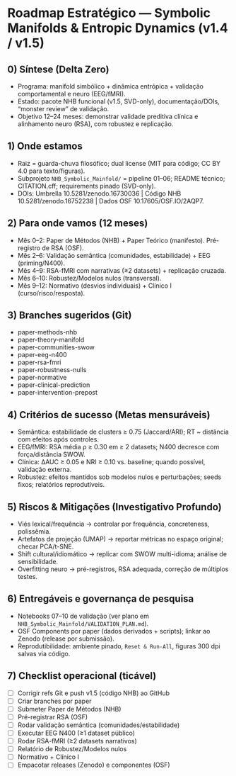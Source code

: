 # Roadmap Estratégico — Symbolic Manifolds & Entropic Dynamics (v1.4 / v1.5)

## 0) Síntese (Delta Zero)
- Programa: manifold simbólico + dinâmica entrópica + validação comportamental e neuro (EEG/fMRI).
- Estado: pacote NHB funcional (v1.5, SVD-only), documentação/DOIs, “monster review” de validação.
- Objetivo 12–24 meses: demonstrar validade preditiva clínica e alinhamento neuro (RSA), com robustez e replicação.

## 1) Onde estamos
- Raiz = guarda-chuva filosófico; dual license (MIT para código; CC BY 4.0 para texto/figuras).
- Subprojeto `NHB_Symbolic_Mainfold/` = pipeline 01–06; README técnico; CITATION.cff; requirements pinado (SVD-only).
- DOIs: Umbrella 10.5281/zenodo.16730036 | Código NHB 10.5281/zenodo.16752238 | Dados OSF 10.17605/OSF.IO/2AQP7.

## 2) Para onde vamos (12 meses)
- Mês 0–2: Paper de Métodos (NHB) + Paper Teórico (manifesto). Pré-registro de RSA (OSF).
- Mês 2–6: Validação semântica (comunidades, estabilidade) + EEG (priming/N400).
- Mês 4–9: RSA-fMRI com narrativas (≥2 datasets) + replicação cruzada.
- Mês 6–10: Robustez/Modelos nulos (transversal).
- Mês 9–12: Normativo (desvios individuais) + Clínico I (curso/risco/resposta).

## 3) Branches sugeridos (Git)
- paper-methods-nhb
- paper-theory-manifold
- paper-communities-swow
- paper-eeg-n400
- paper-rsa-fmri
- paper-robustness-nulls
- paper-normative
- paper-clinical-prediction
- paper-intervention-prepost

## 4) Critérios de sucesso (Metas mensuráveis)
- Semântica: estabilidade de clusters ≥ 0.75 (Jaccard/ARI); RT ~ distância com efeitos após controles.
- EEG/fMRI: RSA média ρ ≥ 0.30 em ≥ 2 datasets; N400 decresce com força/distância SWOW.
- Clínica: ΔAUC ≥ 0.05 e NRI ≥ 0.10 vs. baseline; quando possível, validação externa.
- Robustez: efeitos mantidos sob modelos nulos e perturbações; seeds fixos; relatórios reprodutíveis.

## 5) Riscos & Mitigações (Investigativo Profundo)
- Viés lexical/frequência → controlar por frequência, concreteness, polissêmia.
- Artefatos de projeção (UMAP) → reportar métricas no espaço original; checar PCA/t-SNE.
- Shift cultural/idiomático → replicar com SWOW multi-idioma; análise de sensibilidade.
- Overfitting neuro → pré-registros, RSA adequada, correção de múltiplos testes.

## 6) Entregáveis e governança de pesquisa
- Notebooks 07–10 de validação (ver plano em `NHB_Symbolic_Mainfold/VALIDATION_PLAN.md`).
- OSF Components por paper (dados derivados + scripts); linkar ao Zenodo (release por submissão).
- Reprodutibilidade: ambiente pinado, `Reset & Run-All`, figuras 300 dpi salvas via código.

## 7) Checklist operacional (ticável)
- [ ] Corrigir refs Git e push v1.5 (código NHB) ao GitHub
- [ ] Criar branches por paper
- [ ] Submeter Paper de Métodos (NHB)
- [ ] Pré-registrar RSA (OSF)
- [ ] Rodar validação semântica (comunidades/estabilidade)
- [ ] Executar EEG N400 (≥1 dataset público)
- [ ] Rodar RSA-fMRI (≥2 datasets narrativos)
- [ ] Relatório de Robustez/Modelos nulos
- [ ] Normativo + Clínico I
- [ ] Empacotar releases (Zenodo) e componentes (OSF)
